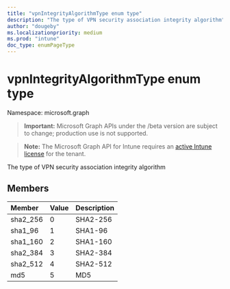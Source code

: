 ```yaml
---
title: "vpnIntegrityAlgorithmType enum type"
description: "The type of VPN security association integrity algorithm"
author: "dougeby"
ms.localizationpriority: medium
ms.prod: "intune"
doc_type: enumPageType
---
```


# vpnIntegrityAlgorithmType enum type

Namespace: microsoft.graph

> **Important:** Microsoft Graph APIs under the /beta version are subject to change; production use is not supported.

> **Note:** The Microsoft Graph API for Intune requires an [active Intune license](https://go.microsoft.com/fwlink/?linkid=839381) for the tenant.

The type of VPN security association integrity algorithm

## Members
|Member|Value|Description|
|:---|:---|:---|
|sha2_256|0|SHA2-256|
|sha1_96|1|SHA1-96|
|sha1_160|2|SHA1-160|
|sha2_384|3|SHA2-384|
|sha2_512|4|SHA2-512|
|md5|5|MD5|



